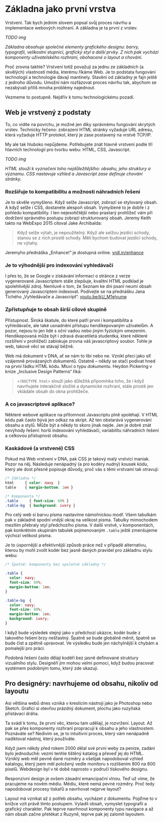 # Základna jako první vrstva 

Vrstvení. Tak bych jedním slovem popsal svůj proces návrhu a implementace webových rozhraní. A základna je ta první z vrstev.

*TODO img*

*Základna obsahuje společné elementy grafického designu: barvy, typografii, velikostní stupnici, grafický styl a další prvky. Z nich pak vychází komponenty uživatelského rozhraní, obohacené o layout a chování.*

Proč zrovna takhle? Vrstvení totiž považuji za jednu ze základních (a skvělých)
vlastností média, kterému říkáme Web. Je to podstata fungování technologií a technologie dávají mantinely. Stavění od základny je fajn ještě z jednoho důvodu. Umožní nám rozfázovat proces návrhu tak, abychom se nezabývali přiliš mnoha problémy najednout.

Vezmeme to postupně. Nejdřív k tomu technologickému pozadí.

## Web je vrstvený z podstaty

To, co vidíte na povrchu, je možné jen díky správnému fungování skrytých vrstev. Technicky řečeno: zobrazení HTML stránky vyžaduje URL adresu, která vyžaduje HTTP protokol, který je zase postavený na vrstvě TCP/IP.

My ale tak hluboko nepůjdeme. Potřebujete znát hlavně vrstvení podle tří hlavních technologií pro tvorbu webu: HTML, CSS, Javascript.

*TODO img*

*HTML slouží k vyznačení toho nejdůležitějšího: obsahu, jeho struktury a významu. CSS nastavuje vzhled a Javascript zase definuje chování stránky.*

### Rozšiřuje to kompatibilitu a možnosti náhradních řešení

Je to skvěle vymyšleno. Když selže Javascript, zobrazí se stylovaný obsah. A když selže i CSS, dostanete alespoň obsah. Vymyšlené to je dobře i z pohledu kompatibility. I ten nejexotičtější nebo prastarý prohlížeč vám při dodržení správného postupu zobrazí strukturovaný obsah. Jeremy Keith takto na WebExpo 2015 citoval Jake Archibalda:

> Když selže výtah, je nepoužitelný. Když ale selžou jezdící schody, stanou se z nich prostě schody. Měli bychom budovat jezdící schody, ne výtahy.

Jeremyho přednáška „Enhance!“ je dostupná online. [vrdl.in/enhance](https://www.webexpo.cz/praha2015/prednaska/enhance/)

### Je to výhodnější pro indexování vyhledávači

I přes to, že se Google v získávání informací o stránce z verze vygenerované Javascriptem stále zlepšuje, kvalitní HTML podklad je spolehlivější zdroj. Nemluvě o tom, že Seznam ke dni psaní neumí obsah generovaný Javascriptem indexovat. Podívejte se na přednášku Jana Tichého „Vyhledávače a Javascript“. [youtu.be/kU_M1elyunw](https://youtu.be/kU_M1elyunw)


### Zpřístupňuje to obsah širší cílové skupině

Přístupnost. Široká škatule, do které patří první i kompatibilita a vyhledávače, ale také usnadnění přístupu hendikepovaným uživatelům. A pozor, nejsou to jen lidé s oční vadou nebo jiným fyzickým omezením. Hendikepovaná může být i zdravá dvacetiletá studentka, které některé rozšíření v prohlížeči zablokuje zrovna váš javascriptový soubor. Tohle je web, takové věci se stávají běžně.

Web má dokument v DNA, ať se nám to líbí nebo ne. Vznikl přeci jako síť vzájemně provázaných dokumentů. Ostatně – někdy se stačí podívat hned na první řádku HTML kódu. Mluví o typu *dokumentu*. Heydon Pickering v knize „Inclusive Design Patterns“ říká:

> `<!DOCTYPE html>` slouží jako důležitá připomínka toho, že i když navrhujete interakčně složité a dynamické rozhraní, stále prostě jen vkládáte obsah do okna prohlížeče.

### A co javascriptové aplikace?

Některé webové aplikace na přítomnost Javascriptu plně spoléhají. V HTML kódu pak často bývá jen odkaz na skript. Až ten obstarává vygenerování obsahu a stylů. Může být a někdy to skoro jinak nejde. Jen je dobré znát nevýhody řešení: horší indexování vyhledávači, variabilitu náhradních řešení a celkovou přístupnost obsahu. 

### Kaskádové (a vrstvené) CSS

Pokud má Web vrstvení v DNA, pak CSS je takový malý vrstvící maniak. Pozor na něj. Následuje nenápadný (a pro kodéry nudný) kousek kódu, který ale dost přesně popisuje důvody, proč vás s těmi vrstvami tak otravuji:

```css
/* Základna */
html     { color: navy  }
table    { margin-bottom: 1em }

/* Komponenta */
.table     { font-size: 80% }
.table-bg  { background: ivory }
```

Pro celý web si barvu písma nastavíme námořnickou modř. Všem tabulkám pak v základně spodní vnější okraj na velikost písma. Tabulky mimochodem mezitím přebraly styl předchozího písma.  V další vrstvě, v komponentách, pak konkrétním skupinám tabulek pojmenovaným `.table` ještě zmenšujeme výchozí velikost písma.

Je to úspornější a efektivnější způsob práce než v případě alternativu, kterou by mohl zvolit kodér bez jasně daných pravidel pro základnu stylu webu:

```css
/* Špatně: komponenty bez společné základny */

.table { 
  color: navy; 
  font-size: 80%; 
  margin-bottom: 1em; 
}

.table-bg  { 
  color: navy; 
  font-size: 80%; 
  margin-bottom: 1em; 
  background: ivory; 
}
```

I když bude výsledek stejný jako v předchozí ukázce, kodér bude z takového řešení brzy nešťastný. Špatně se bude globálně měnit, špatně se bude číst a zpětně upravovat. Ve výsledku bude jen náchylnější k chybám a pomalejší pro práci.

Podobná řešení často dělají kodéři bez jasně definované struktury vizuálního stylu. Designéři jim mohou velmi pomoci, když budou pracovat systémem podobným tomu, který zde ukazuji. 



## Pro designéry: navrhujeme od obsahu, nikoliv od layoutu

Asi většina webů dnes vzniká v kreslícím nástroji jako je Photoshop nebo Sketch. Grafici si otevřou prázdný dokument, plochu jako ruzyňská přistávací dráha. 

Ta svádí k tomu, že první věc, kterou tam udělají, je rozvržení. Layout. Až pak se přes komponenty rozhraní propracují k obsahu a jeho vlastnostem. Poznáváte se? Nedivím se, je to intuitivní proces, který vám nenápadně nadiktoval nástroj, který používáte. 

Když jsem někdy před rokem 2000 dělal své první weby za peníze, zadání bylo jednoduché: vezmi tenhle tištěný katalog a převeď jej do HTML. Vzniklý web měl pevně dané rozměry a všelijak napodoboval vzhled katalogu, který jsem měl položený vedle monitoru s rozlišením 800 na 600 pixelů. Webdesign byl v té době naprosto v područí tiskového designu. 

Responzivní design je ovšem zásadní emancipační vlnou. Teď už víme, že pracujeme na novém médiu. Médiu, které nemá pevné rozměry. Proč tedy napodobovat procesy tiskařů a navrhovat nejprve layout? 

Layout má vznikat až z potřeb obsahu, vycházet z dokumentu. Pojďme to v knížce vzít právě tímto postupem. Vyladit obsah, vymyslet typografii a grafický charakter. Pak teprve navrhnout komponenty typu navigace a až nám obsah začne přetékat z Ruzyně, teprve pak jej zalomit layoutem.


